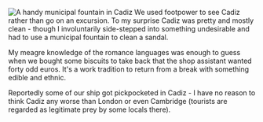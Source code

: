 ![A handy municipal fountain in Cadiz](fountain.JPG)
We used footpower to see Cadiz rather than go on an excursion.  To my
surprise Cadiz was pretty and mostly clean - though I involuntarily side-stepped into
something undesirable and had to use a municipal fountain to clean a sandal.

My meagre knowledge of the romance languages was enough to guess when
we bought some biscuits to take back that the shop assistant wanted forty odd
euros. It's a work tradition to return from a break with something edible
and ethnic.

Reportedly some of our ship got pickpocketed in Cadiz - I have no reason to
think Cadiz any worse than London or even Cambridge (tourists are regarded as
legitimate prey by some locals there).
